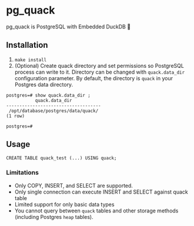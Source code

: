 # pg_quack

pg_quack is PostgreSQL with Embedded DuckDB :duck:

## Installation

1. `make install`
1. (Optional) Create quack directory and set permissions so PostgreSQL process can write to it.
   Directory can be changed with `quack.data_dir` configuration parameter. By default, the
   directory is `quack` in your Postgres data directory.

```
postgres=# show quack.data_dir ;
           quack.data_dir
------------------------------------
 /opt/database/postgres/data/quack/
(1 row)

postgres=#
```

## Usage

```
CREATE TABLE quack_test (...) USING quack;
```

### Limitations

* Only COPY, INSERT, and SELECT are supported.
* Only single connection can execute INSERT and SELECT against quack table
* Limited support for only basic data types
* You cannot query between `quack` tables and other storage methods (including Postgres `heap` tables).
